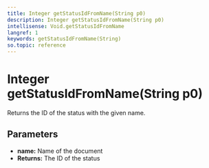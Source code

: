 ```yaml
---
title: Integer getStatusIdFromName(String p0)
description: Integer getStatusIdFromName(String p0)
intellisense: Void.getStatusIdFromName
langref: 1
keywords: getStatusIdFromName(String)
so.topic: reference
---
```


# Integer getStatusIdFromName(String p0)

Returns the ID of the status with the given name.

## Parameters

* **name:** Name of the document
* **Returns:** The ID of the status
